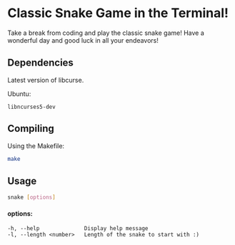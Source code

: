 # Classic Snake Game in the Terminal!

Take a break from coding and play the classic snake game! Have a wonderful day and good luck in all your endeavors!

## Dependencies

Latest version of libcurse.

Ubuntu:

`libncurses5-dev`

## Compiling

Using the Makefile:

```bash
make
```

## Usage

```bash
snake [options]
```

#### options:
```
-h, --help              Display help message
-l, --length <number>   Length of the snake to start with :)

```

